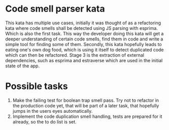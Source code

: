 # Code smell parser kata
This kata has multiple use cases, initially it was thought of as a
refactoring kata where code smells shall be detected using JS parsing
with esprima. Which is also the first task. This way the developer
doing this kata will get a deeper understanding of certain code smells,
find them in code and write a simple tool for finding some of them.
Secondly, this kata hopefully leads to eating one's own dog food, which
is using it itself to detect duplicated code which can then be refactored.
Stage 3 is the extraction of external dependencies, such as esprima
and estraverse which are used in the initial state of the app.

# Possible tasks
1) Make the failing test for boolean trap smell pass. Try not to refactor in the production code
yet, that will be part of a later task, that hopefully jumps in the
users eyes automatically.
2) Implement the code duplication smell handling, tests are prepared for
it already, so the to do list is set.
